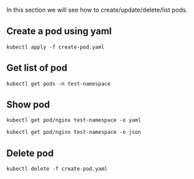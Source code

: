 In this section we will see how to create/update/delete/list pods.

## Create a pod using yaml

```
kubectl apply -f create-pod.yaml
```

## Get list of pod

```
kubectl get pods -n test-namespace
```

## Show pod

```
kubectl get pod/nginx test-namespace -o yaml

kubectl get pod/nginx test-namespace -o json
```

## Delete pod

```
kubectl delete -f create-pod.yaml
```
